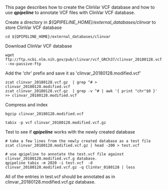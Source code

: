 

This page describes how to create the ClinVar VCF database and how to use **_qpipeline_** to annotate VCF files with ClinVar VCF database.


Create a directory in *${QPIPELINE_HOME}/external_databases/clinvar* to store ClinVar VCF database 
```
cd ${QPIPELINE_HOME}/external_databases/clinvar 
```

Download ClinVar VCF database
```
wget ftp://ftp.ncbi.nlm.nih.gov/pub/clinvar/vcf_GRCh37/clinvar_20180128.vcf.gz --no-passive-ftp
```
Add the 'chr' prefix and save it as 'clinvar_20180128.modified.vcf'
```
zcat clinvar_20180128.vcf.gz  | grep ^# > clinvar_20180128.modified.vcf
zcat clinvar_20180128.vcf.gz  | grep -v ^# | awk '{ print "chr"$0 }' >> clinvar_20180128.modified.vcf
```
Compress and index 
```
bgzip clinvar_20180128.modified.vcf

tabix -p vcf clinvar_20180128.modified.vcf.gz 
```
Test to see if **_qpipeline_** works with the newly created database
```
# take a few lines from the newly created database as a test file
zcat clinvar_20180128.modified.vcf.gz | head -200 > test.vcf 

# use qpipeline to annotate the test.vcf file against clinvar_20180128.modified.vcf.g database.  
qpipeline tabix -m 2020 -i test.vcf  -d clinvar_20180128.modified.vcf.gz -q ClinVar_0180128 | less 
```
All of the entries in test.vcf should be annotated as in clinvar_20180128.modified.vcf.gz database.
